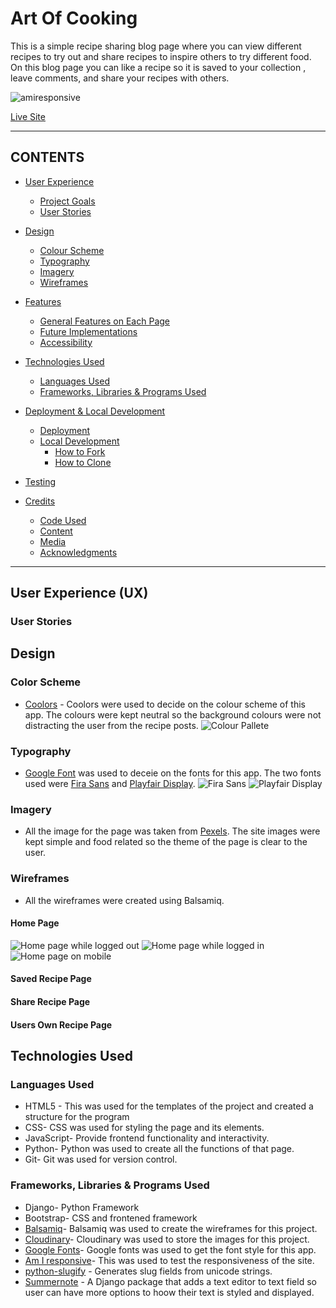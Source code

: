 # Art Of Cooking

This is a simple recipe sharing blog page where you can view different recipes to try out and share recipes to inspire others to try different food. On this blog page you can like a recipe so it is saved to your collection , leave comments, and share your recipes with others.

![amiresponsive]() 

[Live Site]()

---

## CONTENTS

* [User Experience](#user-experience-ux)
  * [Project Goals](#project-goals)
  * [User Stories](#user-stories)

* [Design](#design)
  * [Colour Scheme](#colour-scheme)
  * [Typography](#typography)
  * [Imagery](#imagery)
  * [Wireframes](#wireframes)

* [Features](#features)
  * [General Features on Each Page](#general-features-on-each-page)
  * [Future Implementations](#future-implementations)
  * [Accessibility](#accessibility)

* [Technologies Used](#technologies-used)
  * [Languages Used](#languages-used)
  * [Frameworks, Libraries & Programs Used](#frameworks-libraries--programs-used)

* [Deployment & Local Development](#deployment--local-development)
  * [Deployment](#deployment)
  * [Local Development](#local-development)
    * [How to Fork](#how-to-fork)
    * [How to Clone](#how-to-clone)

* [Testing](#testing)

* [Credits](#credits)
  * [Code Used](#code-used)
  * [Content](#content)
  * [Media](#media)
  * [Acknowledgments](#acknowledgments)

---

## User Experience (UX)
### User Stories


## Design
### Color Scheme
- [Coolors](https://coolors.co/) - Coolors were used to decide on the colour scheme of this app. The colours were kept neutral so the background colours were not distracting the user from the recipe posts.
![Colour Pallete](assets/images/coolors.png)

### Typography
- [Google Font](https://fonts.google.com/) was used to deceie on the fonts for this app. The two fonts used were [Fira Sans](https://fonts.google.com/specimen/Fira+Sans?query=Fira+Sans) and [Playfair Display](https://fonts.google.com/specimen/Playfair+Display?query=Pla).
![Fira Sans](assets/images/fira-sans.png)
![Playfair Display](assets/images/playfair-display.png)

### Imagery
- All the image for the page was taken from [Pexels](https://www.pexels.com/). The site images were kept simple and food related so the theme of the page is clear to the user.

### Wireframes
- All the wireframes were created using Balsamiq.

#### __Home Page__
![Home page while logged out](assets/images/wireframes/home-page-logout.png)
![Home page while logged in](assets/images/wireframes/home-page-loggedin.png)
![Home page on mobile](assets/images/wireframes/home-page-mobile.png)
#### __Saved Recipe Page__


#### __Share Recipe Page__

#### __Users Own Recipe Page__

## Technologies Used
### Languages Used
- HTML5 - This was used for the templates of the project and created a structure for the program
- CSS- CSS was used for styling the page and its elements.
- JavaScript- Provide frontend functionality and interactivity.
- Python- Python was used to create all the functions of that page.
- Git- Git was used for version control.

### Frameworks, Libraries & Programs Used
- Django- Python Framework
- Bootstrap- CSS and frontened framework
- [Balsamiq](https://balsamiq.com/)- Balsamiq was used to create the wireframes for this project.
- [Cloudinary](https://cloudinary.com/?&utm_campaign=1329&utm_content=instapagelogocta-selfservetest)- Cloudinary was used to store the images for this project.
- [Google Fonts](https://fonts.google.com/)- Google fonts was used to get the font style for this app.
- [Am I responsive](https://ui.dev/amiresponsive)- This was used to test the responsiveness of the site.
- [python-slugify](https://pypi.org/project/python-slugify) - Generates slug fields from unicode strings.
- [Summernote](https://pypi.org/project/django-summernote/) - A Django package that adds a text editor to text field so user can have more options to hoow their text is styled and displayed.